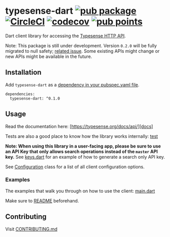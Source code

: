 # typesense-dart [![pub package][pubShield]][package] [![CircleCI][CircleCIShield]][CircleCI] [![codecov][codecovBadge]][codecov] [![pub points][pubScoreBadge]][pubScore]

Dart client library for accessing the [Typesense HTTP API][typesense].

Note: This package is still under development. Version `0.2.0` will be fully migrated to null safety; [related issue][nnbd]. Some existing APIs might change or new APIs might be available in the future.

## Installation

Add `typesense-dart` as a [dependency in your pubspec.yaml file](https://flutter.dev/using-packages/).

```@yaml
dependencies:
  typesense-dart: ^0.1.0
```

## Usage

Read the documentation here: [https://typesense.org/docs/api/][docs]

Tests are also a good place to know how the library works internally: [test](test)

**Note: When using this library in a user-facing app, please be sure to use an API Key that only allows search operations instead of the `master` API key.** See [keys.dart](example/console-simple/bin/keys.dart) for an example of how to generate a search only API key.

See [Configuration](lib/src/configuration.dart) class for a list of all client configuration options.

### Examples

The examples that walk you through on how to use the client: [main.dart](example/console-simple/main.dart)

Make sure to [README](example/console-simple/README.md) beforehand.

## Contributing

Visit [CONTRIBUTING.md](CONTRIBUTING.md)

[nnbd]: https://github.com/typesense/typesense-dart/issues/37
[docs]: https://typesense.org/docs/api/
[pubShield]: https://img.shields.io/pub/v/typesense-dart.svg
[package]: https://pub.dev/packages/typesense-dart
[CircleCIShield]: https://circleci.com/gh/typesense/typesense-dart.svg?style=shield
[CircleCI]: https://circleci.com/gh/typesense/typesense-dart
[codecovBadge]: https://codecov.io/gh/typesense/typesense-dart/branch/master/graph/badge.svg?token=UV6MPDKS07
[codecov]: https://codecov.io/gh/typesense/typesense-dart
[pubScoreBadge]: https://badges.bar/typesense-dart/pub%20points
[pubScore]: https://pub.dev/packages/typesense-dart/score
[typesense]: https://github.com/typesense/typesense